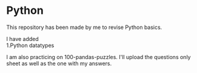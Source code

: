 # Python  
This repository has been made by me to revise Python basics.  

I have added   
1.Python datatypes   

I am also practicing on 100-pandas-puzzles. I'll upload the questions only sheet as well as the one with my answers. 
